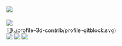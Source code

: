 <div>
  <img src="https://github-readme-stats.vercel.app/api/top-langs/?username=seunghun-5945&layout=compact&theme=tokyonight"><br><br>
  <img src="https://github-readme-stats.vercel.app/api?username=seunghun-5945&show_icons=true&theme=tokyonight">
  	<div>
	![](./profile-3d-contrib/profile-gitblock.svg)
	<div/>
	<img src="https://img.shields.io/badge/React-007396?style=flat&logo=React&logoColor=white" />
	<img src="https://img.shields.io/badge/HTML5-E34F26?style=flat&logo=HTML5&logoColor=white" />
	<img src="https://img.shields.io/badge/CSS3-1572B6?style=flat&logo=CSS3&logoColor=white" />
</div>

